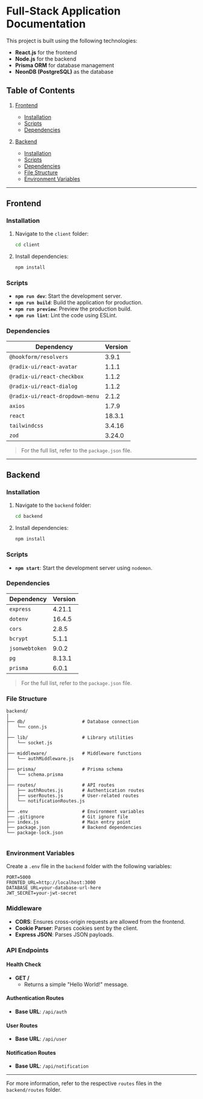 # Full-Stack Application Documentation

This project is built using the following technologies:

- **React.js** for the frontend
- **Node.js** for the backend
- **Prisma ORM** for database management
- **NeonDB (PostgreSQL)** as the database


## Table of Contents

1. [Frontend](#frontend)
   - [Installation](#installation)
   - [Scripts](#scripts)
   - [Dependencies](#dependencies)

2. [Backend](#backend)
   - [Installation](#installation-1)
   - [Scripts](#scripts-1)
   - [Dependencies](#dependencies-1)
   - [File Structure](#file-structure)
   - [Environment Variables](#environment-variables)

---

## Frontend

### Installation

1. Navigate to the `client` folder:
   ```bash
   cd client
   ```
2. Install dependencies:
   ```bash
   npm install
   ```

### Scripts

- **`npm run dev`**: Start the development server.
- **`npm run build`**: Build the application for production.
- **`npm run preview`**: Preview the production build.
- **`npm run lint`**: Lint the code using ESLint.

### Dependencies

| Dependency                | Version |
|---------------------------|---------|
| `@hookform/resolvers`     | 3.9.1   |
| `@radix-ui/react-avatar`  | 1.1.1   |
| `@radix-ui/react-checkbox`| 1.1.2   |
| `@radix-ui/react-dialog`  | 1.1.2   |
| `@radix-ui/react-dropdown-menu` | 2.1.2 |
| `axios`                   | 1.7.9   |
| `react`                   | 18.3.1  |
| `tailwindcss`             | 3.4.16  |
| `zod`                     | 3.24.0  |

> For the full list, refer to the `package.json` file.

---

## Backend

### Installation

1. Navigate to the `backend` folder:
   ```bash
   cd backend
   ```
2. Install dependencies:
   ```bash
   npm install
   ```

### Scripts

- **`npm start`**: Start the development server using `nodemon`.

### Dependencies

| Dependency       | Version |
|------------------|---------|
| `express`        | 4.21.1  |
| `dotenv`         | 16.4.5  |
| `cors`           | 2.8.5   |
| `bcrypt`         | 5.1.1   |
| `jsonwebtoken`   | 9.0.2   |
| `pg`             | 8.13.1  |
| `prisma`         | 6.0.1   |

> For the full list, refer to the `package.json` file.

### File Structure

```
backend/
│
├── db/                     # Database connection
│   └── conn.js
│
├── lib/                    # Library utilities
│   └── socket.js
│
├── middleware/             # Middleware functions
│   └── authMiddleware.js
│
├── prisma/                 # Prisma schema
│   └── schema.prisma
│
├── routes/                 # API routes
│   ├── authRoutes.js       # Authentication routes
│   ├── userRoutes.js       # User-related routes
│   └── notificationRoutes.js
│
├── .env                    # Environment variables
├── .gitignore              # Git ignore file
├── index.js                # Main entry point
├── package.json            # Backend dependencies
└── package-lock.json


```

### Environment Variables

Create a `.env` file in the `backend` folder with the following variables:

```
PORT=5000
FRONTED_URL=http://localhost:3000
DATABASE_URL=your-database-url-here
JWT_SECRET=your-jwt-secret
```

### Middleware

- **CORS**: Ensures cross-origin requests are allowed from the frontend.
- **Cookie Parser**: Parses cookies sent by the client.
- **Express JSON**: Parses JSON payloads.

### API Endpoints

#### Health Check
- **GET /**
  - Returns a simple "Hello World!" message.

#### Authentication Routes
- **Base URL**: `/api/auth`

#### User Routes
- **Base URL**: `/api/user`

#### Notification Routes
- **Base URL**: `/api/notification`

---

For more information, refer to the respective `routes` files in the `backend/routes` folder.

